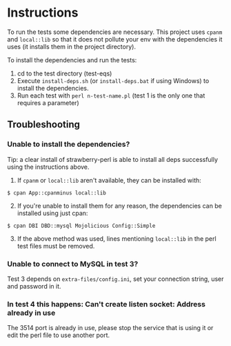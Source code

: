 # Instructions

To run the tests some dependencies are necessary. This project uses `cpanm` and `local::lib` so that it does not pollute your env with the dependencies it uses (it installs them in the project directory).

To install the dependencies and run the tests:

1. cd to the test directory (test-eqs)
2. Execute `install-deps.sh` (or `install-deps.bat` if using Windows) to install the dependencies.
3. Run each test with `perl n-test-name.pl` (test 1 is the only one that requires a parameter)

## Troubleshooting

### Unable to install the dependencies? 

Tip: a clear install of strawberry-perl is able to install all deps successfully using the instructions above.

1. If `cpanm` or `local::lib` aren't available, they can be installed with:

`$ cpan App::cpanminus local::lib`

2. If you're unable to install them for any reason, the dependencies can be installed using just cpan:

`$ cpan DBI DBD::mysql Mojolicious Config::Simple`

3. If the above method was used, lines mentioning `local::lib` in the perl test files must be removed.

### Unable to connect to MySQL in test 3?

Test 3 depends on `extra-files/config.ini`, set your connection string, user and password in it.

### In test 4 this happens: Can't create listen socket: Address already in use

The 3514 port is already in use, please stop the service that is using it or edit the perl file to use another port.
